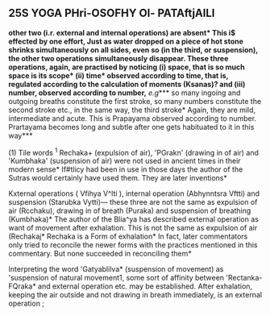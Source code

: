 ## 25S **YOGA PHri-OSOFHY Ol- PATAftjAlLI**

**other two (i.r. external and internal operations) are absent\* This i\$ effected by one effort, Just as water dropped on a piece of hot stone shrinks simultaneously on all sides, even so (in the third, or suspension), the other two operations simultaneously disappear. These three operations, again, are practised by noticing (i) space, that is so much space is its scope\* (ii) time\* observed according to time, that is, regulated according to the calculation of moments (Ksanas)? and (iii) number, observed according to number,** *e.g***\* so many ingoing and outgoing breaths constitute the first stroke, so many numbers constitute the second stroke etc., in the same way, the third stroke\* Again, they are mild, intermediate and acute. This is Prapayama observed according to number. Prartayama becomes long and subtle after one gets habituated to it in this way\***

(1) Tile words <sup>1</sup> Rechaka+ (expulsion of air), 'PGrakn' (drawing in of air) and 'Kumbhaka' (suspension of air) were not used in ancient times in their modern sense\* If#tlicy had been in use in those days the author of the Sutras would certainly have used them. They are later inventions\*

Kxternal operations ( Vfihya V^lti ), internal operation (Abhynntsra Vftti) and suspension (Starubka Vytti)— these three are not the same as expulsion of air (Rcchaku), drawing in of breath (Puraka) and suspension of breathing (Kumbhaka)\* The author of the Blia^ya has described external operation as want of movement after exhalation. This is not the same as expulsion of air (Rechakaj\* Rechaka is a Form of exhalation\* In fact, later commentators only tried to reconcile the newer forms with the practices mentioned in this commentary. But none succeeded in reconciling them\*

Interpreting the word 'Gatyablilva\* (suspension of movement) as 'suspension of natural movement1, some sort of affinity between 'Rectanka-FQraka\* and external operation etc. may be established. After exhalation, keeping the air outside and not drawing in breath immediately, is an external operation ;
